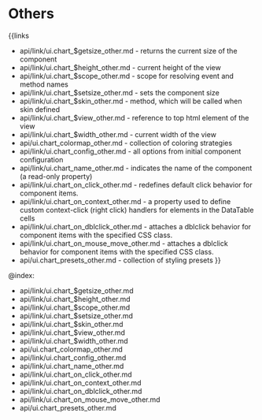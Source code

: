 
Others
=======

{{links
- api/link/ui.chart_$getsize_other.md - returns the current size of the component
- api/link/ui.chart_$height_other.md - current height of the view
- api/link/ui.chart_$scope_other.md - scope for resolving event and method names
- api/link/ui.chart_$setsize_other.md - sets the component size
- api/link/ui.chart_$skin_other.md - method, which will be called when skin defined
- api/link/ui.chart_$view_other.md - reference to top html element of the view
- api/link/ui.chart_$width_other.md - current width of the view
- api/ui.chart_colormap_other.md - collection of coloring strategies
- api/link/ui.chart_config_other.md - all options from initial component configuration
- api/link/ui.chart_name_other.md - indicates the name of the component (a read-only property)
- api/link/ui.chart_on_click_other.md - redefines default click behavior for component items.
- api/link/ui.chart_on_context_other.md - a property used to define custom context-click (right click) handlers for elements in the DataTable cells<br>
- api/link/ui.chart_on_dblclick_other.md - attaches a dblclick behavior for component items with the specified CSS class.
- api/link/ui.chart_on_mouse_move_other.md - attaches a dblclick behavior for component items with the specified CSS class.
- api/ui.chart_presets_other.md - collection of styling presets
}}

@index:
- api/link/ui.chart_$getsize_other.md
- api/link/ui.chart_$height_other.md
- api/link/ui.chart_$scope_other.md
- api/link/ui.chart_$setsize_other.md
- api/link/ui.chart_$skin_other.md
- api/link/ui.chart_$view_other.md
- api/link/ui.chart_$width_other.md
- api/ui.chart_colormap_other.md
- api/link/ui.chart_config_other.md
- api/link/ui.chart_name_other.md
- api/link/ui.chart_on_click_other.md
- api/link/ui.chart_on_context_other.md
- api/link/ui.chart_on_dblclick_other.md
- api/link/ui.chart_on_mouse_move_other.md
- api/ui.chart_presets_other.md


